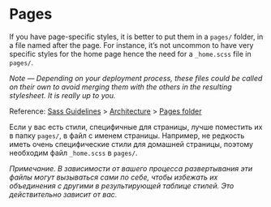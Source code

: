 # Pages

If you have page-specific styles, it is better to put them in a `pages/` folder, in a file named after the page. For instance, it’s not uncommon to have very specific styles for the home page hence the need for a `_home.scss` file in `pages/`.

_Note — Depending on your deployment process, these files could be called on their own to avoid merging them with the others in the resulting stylesheet. It is really up to you._

Reference: [Sass Guidelines](https://sass-guidelin.es/) > [Architecture](https://sass-guidelin.es/#architecture) > [Pages folder](https://sass-guidelin.es/#pages-folder)

Если у вас есть стили, специфичные для страницы, лучше поместить их в папку `pages/`, в файл с именем страницы. Например, не редкость иметь очень специфические стили для домашней страницы, поэтому необходим файл `_home.scss` в `pages/`.

_Примечание. В зависимости от вашего процесса развертывания эти файлы могут вызываться сами по себе, чтобы избежать их объединения с другими в результирующей таблице стилей. Это действительно зависит от вас._
